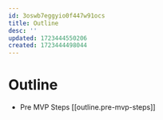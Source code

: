 ```yaml
---
id: 3oswb7eggyio0f447w91ocs
title: Outline
desc: ''
updated: 1723444550206
created: 1723444498044
---
```


# Outline

- Pre MVP Steps [[outline.pre-mvp-steps]]
